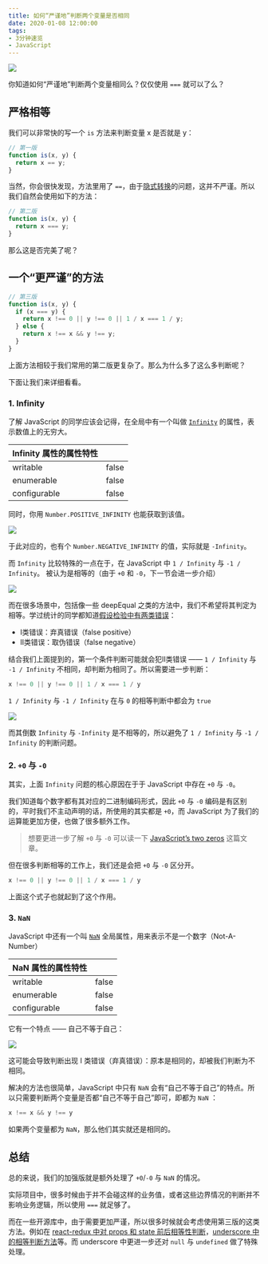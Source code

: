```yaml
---
title: 如何“严谨地”判断两个变量是否相同
date: 2020-01-08 12:00:00
tags:
- 3分钟速览
- JavaScript
---
```


![](/img/16f8389a295640a6.jpg)

你知道如何“严谨地”判断两个变量相同么？仅仅使用 `===` 就可以了么？

<!-- more -->

## 严格相等

我们可以非常快的写一个 `is` 方法来判断变量 x 是否就是 y：

```JavaScript
// 第一版
function is(x, y) {
  return x == y;
}
```

当然，你会很快发现，方法里用了 `==`，由于[隐式转换](https://www.w3schools.com/js/js_type_conversion.asp)的问题，这并不严谨。所以我们自然会使用如下的方法：

```JavaScript
// 第二版
function is(x, y) {
  return x === y;
}
```

那么这是否完美了呢？

## 一个“更严谨”的方法

```JavaScript
// 第三版
function is(x, y) {
  if (x === y) {
    return x !== 0 || y !== 0 || 1 / x === 1 / y;
  } else {
    return x !== x && y !== y;
  }
}
```

上面方法相较于我们常用的第二版更复杂了。那么为什么多了这么多判断呢？

下面让我们来详细看看。

### 1. Infinity

了解 JavaScript 的同学应该会记得，在全局中有一个叫做 [`Infinity`](https://developer.mozilla.org/zh-CN/docs/Web/JavaScript/Reference/Global_Objects/Infinity) 的属性，表示数值上的无穷大。

| Infinity 属性的属性特性 |  |
|---|---|
| writable | false |
| enumerable | false |
| configurable | false |

同时，你用 `Number.POSITIVE_INFINITY` 也能获取到该值。

![](https://user-gold-cdn.xitu.io/2020/1/4/16f6f132c0bec8ec?w=436&h=39&f=png&s=3876)

于此对应的，也有个 `Number.NEGATIVE_INFINITY` 的值，实际就是 `-Infinity`。

而 `Infinity` 比较特殊的一点在于，在 JavaScript 中 `1 / Infinity` 与 `-1 / Infinity`。 被认为是相等的（由于 `+0` 和 `-0`，下一节会进一步介绍）

![](https://user-gold-cdn.xitu.io/2020/1/4/16f6f174c669e5f3?w=322&h=41&f=png&s=2913)

而在很多场景中，包括像一些 deepEqual 之类的方法中，我们不希望将其判定为相等。学过统计的同学都知道[假设检验中有两类错误](https://en.wikipedia.org/wiki/False_positives_and_false_negatives)：

- I类错误：弃真错误（false positive）
- II类错误：取伪错误（false negative）

结合我们上面提到的，第一个条件判断可能就会犯II类错误 —— `1 / Infinity` 与 `-1 / Infinity` 不相同，却判断为相同了。所以需要进一步判断：

```JavaScript
x !== 0 || y !== 0 || 1 / x === 1 / y
```

`1 / Infinity` 与 `-1 / Infinity` 在与 `0` 的相等判断中都会为 `true`


![](https://user-gold-cdn.xitu.io/2020/1/4/16f6f2ddd2f954bc?w=574&h=41&f=png&s=4875)

而其倒数 `Infinity` 与 `-Infinity` 是不相等的，所以避免了 `1 / Infinity` 与 `-1 / Infinity` 的判断问题。

### 2. `+0` 与 `-0`

其实，上面 `Infinity` 问题的核心原因在于于 JavaScript 中存在 `+0` 与 `-0`。

我们知道每个数字都有其对应的二进制编码形式，因此 `+0` 与 `-0` 编码是有区别的，平时我们不主动声明的话，所使用的其实都是 `+0`，而 JavaScript 为了我们的运算能更加方便，也做了很多额外工作。

> 想要更进一步了解 `+0` 与 `-0` 可以读一下 [JavaScript’s two zeros](https://2ality.com/2012/03/signedzero.html) 这篇文章。

但在很多判断相等的工作上，我们还是会把 `+0` 与 `-0` 区分开。

```JavaScript
x !== 0 || y !== 0 || 1 / x === 1 / y
```

上面这个式子也就起到了这个作用。

### 3. `NaN`

JavaScript 中还有一个叫 [`NaN`](https://developer.mozilla.org/zh-CN/docs/Web/JavaScript/Reference/Global_Objects/NaN) 全局属性，用来表示不是一个数字（Not-A-Number）

| NaN 属性的属性特性 |  |
|---|---|
| writable | false |
| enumerable | false |
| configurable | false |

它有一个特点 —— 自己不等于自己：

![](https://user-gold-cdn.xitu.io/2020/1/4/16f6f35688449594?w=328&h=36&f=png&s=2128)

这可能会导致判断出现 I 类错误（弃真错误）：原本是相同的，却被我们判断为不相同。

解决的方法也很简单，JavaScript 中只有 `NaN` 会有“自己不等于自己”的特点。所以只需要判断两个变量是否都“自己不等于自己”即可，即都为 `NaN` ：

```JavaScript
x !== x && y !== y
```

如果两个变量都为 `NaN`，那么他们其实就还是相同的。

## 总结

总的来说，我们的加强版就是额外处理了 `+0`/`-0` 与 `NaN` 的情况。

实际项目中，很多时候由于并不会碰这样的业务值，或者这些边界情况的判断并不影响业务逻辑，所以使用 `===` 就足够了。

而在一些开源库中，由于需要更加严谨，所以很多时候就会考虑使用第三版的这类方法。例如在 [react-redux 中对 props 和 state 前后相等性判断](https://github.com/reduxjs/react-redux/blob/58ae5edee510a2f2f3bc577f55057fe9142f2976/src/utils/shallowEqual.js#L1-L7)，[underscore 中的相等判断方法](https://github.com/jashkenas/underscore/blob/master/underscore.js#L1191-L1198)等。而 underscore 中更进一步还对 `null` 与 `undefined` 做了特殊处理。
